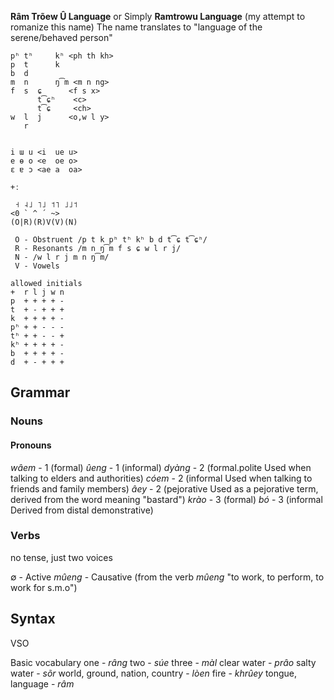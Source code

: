 **Râm Trõew Û Language** or Simply **Ramtrowu Language** (my attempt to romanize this name) The name translates to "language of the serene/behaved person"

```
pʰ tʰ     kʰ <ph th kh>
p  t      k  
b  d      
m  n      ŋ͡m <m n ng>
f  s  ɕ      <f s x>
      t͡ɕʰ    <c>  
      t͡ɕ     <ch>
w  l  j      <o,w l y> 
   r
   

i ɯ u <i  ue u>
e ɵ o <e  oe o>
ɛ ɐ ɔ <ae a  oa>

+ː

 ˧ ˨˩ ˥˩ ˦˥ ˩˩˦ 
<0 ` ^ ´ ~>
(O|R)(R)V(V)(N)

 O - Obstruent /p t k pʰ tʰ kʰ b d t͡ɕ t͡ɕʰ/
 R - Resonants /m n ŋ͡m f s ɕ w l r j/
 N - /w l r j m n ŋ͡m/
 V - Vowels

allowed initials 
+  r l j w n
p  + + + + -
t  + - + + +
k  + + + + -
pʰ + + - - -
tʰ + + - - +
kʰ + + + + -
b  + + + + -
d  + - + + +
```
## Grammar
### Nouns
#### Pronouns
*wâem* - 1 (formal)
*ûeng* - 1 (informal)
*dyàng* - 2 (formal.polite  Used when talking to elders and authorities)
*cóem* - 2 (informal  Used when talking to friends and family members)
*âey*  - 2 (pejorative Used as a pejorative term, derived from the word meaning "bastard")
*krào* - 3 (formal)
*bó* - 3 (informal Derived from distal demonstrative)
### Verbs
no tense, just two voices
 
∅ - Active 
*mûeng* - Causative  (from the verb *mûeng* "to work, to perform, to work for s.m.o")

## Syntax
VSO

Basic vocabulary
one - *râng*
two - *súe*
three - *màl*
clear water - *prâo*
salty water - *sõr*
world, ground, nation, country - *lòen*
fire - *khrûey*
tongue, language - *râm*
